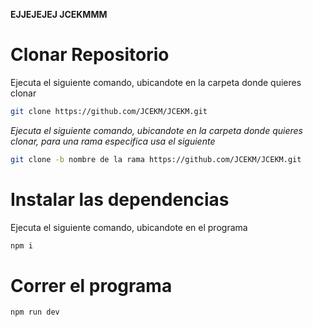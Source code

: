 **EJJEJEJEJ JCEKMMM**

# Clonar Repositorio

Ejecuta el siguiente comando, ubicandote en la carpeta donde quieres clonar

```bash
git clone https://github.com/JCEKM/JCEKM.git
```
*Ejecuta el siguiente comando, ubicandote en la carpeta donde quieres clonar, para una rama especifica usa el siguiente* 

```bash
git clone -b nombre de la rama https://github.com/JCEKM/JCEKM.git
```
# Instalar las dependencias

Ejecuta el siguiente comando, ubicandote en el programa

```bash
npm i 
```
# Correr el programa 

```bash
npm run dev
```

